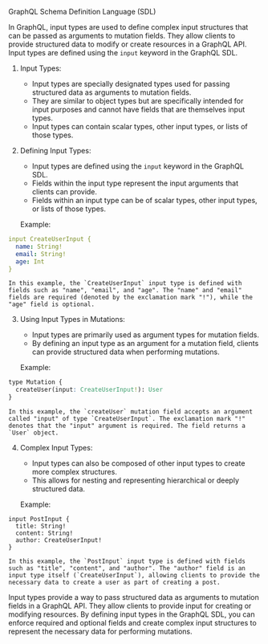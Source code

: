 GraphQL Schema Definition Language (SDL)

In GraphQL, input types are used to define complex input structures that can be passed as arguments to mutation fields. They allow clients to provide structured data to modify or create resources in a GraphQL API. Input types are defined using the `input` keyword in the GraphQL SDL.

1. Input Types:
    - Input types are specially designated types used for passing structured data as arguments to mutation fields.
    - They are similar to object types but are specifically intended for input purposes and cannot have fields that are themselves input types.
    - Input types can contain scalar types, other input types, or lists of those types.
2. Defining Input Types:
    - Input types are defined using the `input` keyword in the GraphQL SDL.
    - Fields within the input type represent the input arguments that clients can provide.
    - Fields within an input type can be of scalar types, other input types, or lists of those types.
    
    Example:

``` yaml
input CreateUserInput {
  name: String!
  email: String!
  age: Int
}
```
    
    In this example, the `CreateUserInput` input type is defined with fields such as "name", "email", and "age". The "name" and "email" fields are required (denoted by the exclamation mark "!"), while the "age" field is optional.
    
3. Using Input Types in Mutations:
    
    - Input types are primarily used as argument types for mutation fields.
    - By defining an input type as an argument for a mutation field, clients can provide structured data when performing mutations.
    
    Example:
    
``` css
type Mutation {
  createUser(input: CreateUserInput!): User
}
```
    
    In this example, the `createUser` mutation field accepts an argument called "input" of type `CreateUserInput`. The exclamation mark "!" denotes that the "input" argument is required. The field returns a `User` object.
    
4. Complex Input Types:
    
    - Input types can also be composed of other input types to create more complex structures.
    - This allows for nesting and representing hierarchical or deeply structured data.
    
    Example:
    
``` less
input PostInput {
  title: String!
  content: String!
  author: CreateUserInput!
}
```
    
    In this example, the `PostInput` input type is defined with fields such as "title", "content", and "author". The "author" field is an input type itself (`CreateUserInput`), allowing clients to provide the necessary data to create a user as part of creating a post.
    

Input types provide a way to pass structured data as arguments to mutation fields in a GraphQL API. They allow clients to provide input for creating or modifying resources. By defining input types in the GraphQL SDL, you can enforce required and optional fields and create complex input structures to represent the necessary data for performing mutations.